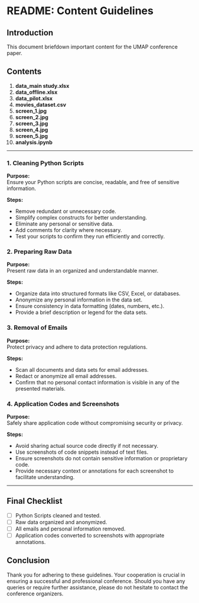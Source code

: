 # README: Content Guidelines

## Introduction

This document briefdown important content for the UMAP conference paper. 

## Contents

1. **data_main study.xlsx**
2. **data_offline.xlsx**
3. **data_pilot.xlsx**
4. **movies_dataset.csv**
5. **screen_1.jpg**
6. **screen_2.jpg**
7. **screen_3.jpg**
8. **screen_4.jpg**
9. **screen_5.jpg**
10. **analysis.ipynb**

---

### 1. Cleaning Python Scripts

**Purpose:**  
Ensure your Python scripts are concise, readable, and free of sensitive information.

**Steps:**

- Remove redundant or unnecessary code.
- Simplify complex constructs for better understanding.
- Eliminate any personal or sensitive data.
- Add comments for clarity where necessary.
- Test your scripts to confirm they run efficiently and correctly.

### 2. Preparing Raw Data

**Purpose:**  
Present raw data in an organized and understandable manner.

**Steps:**

- Organize data into structured formats like CSV, Excel, or databases.
- Anonymize any personal information in the data set.
- Ensure consistency in data formatting (dates, numbers, etc.).
- Provide a brief description or legend for the data sets.

### 3. Removal of Emails

**Purpose:**  
Protect privacy and adhere to data protection regulations.

**Steps:**

- Scan all documents and data sets for email addresses.
- Redact or anonymize all email addresses.
- Confirm that no personal contact information is visible in any of the presented materials.

### 4. Application Codes and Screenshots

**Purpose:**  
Safely share application code without compromising security or privacy.

**Steps:**

- Avoid sharing actual source code directly if not necessary.
- Use screenshots of code snippets instead of text files.
- Ensure screenshots do not contain sensitive information or proprietary code.
- Provide necessary context or annotations for each screenshot to facilitate understanding.

---

## Final Checklist

- [ ] Python Scripts cleaned and tested.
- [ ] Raw data organized and anonymized.
- [ ] All emails and personal information removed.
- [ ] Application codes converted to screenshots with appropriate annotations.

## Conclusion

Thank you for adhering to these guidelines. Your cooperation is crucial in ensuring a successful and professional conference. Should you have any queries or require further assistance, please do not hesitate to contact the conference organizers.
